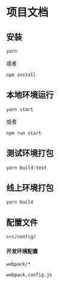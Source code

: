 # 项目文档


## 安装
```
yarn
```
或者
```
npm install
```

## 本地环境运行

 ```
 yarn start
 ```
或者
```
npm run start
```

## 测试环境打包

```
yarn build:test
```

## 线上环境打包
```
yarn build
```

## 配置文件

```
src/config/
```


#### 开发环境配置
```
webpack/*

```
```
webpack.config.js
```

